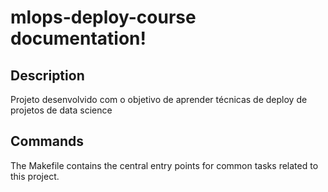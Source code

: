 # mlops-deploy-course documentation!

## Description

Projeto desenvolvido com o objetivo de aprender técnicas de deploy de projetos de data science

## Commands

The Makefile contains the central entry points for common tasks related to this project.

